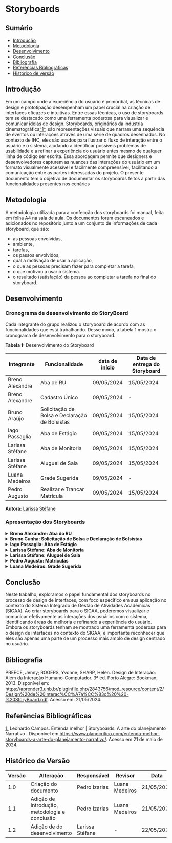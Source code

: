 # Storyboards
## Sumário
* [Introdução](#Introdução)
* [Metodologia](#Metodologia)
* [Desenvolvimento](#Desenvolvimento)
* [Conclusão](#Conclusão)
* [Bibliografia](#Bibliografia)
* [Referências Bibliográficas](#Referências-Bibliográficas)
* [Histórico de versão](#Histórico-de-versão)

## Introdução

Em um campo onde a experiência do usuário é primordial, as técnicas de design e prototipação desempenham um papel crucial na criação de interfaces eficazes e intuitivas. Entre essas técnicas, o uso de storyboards tem se destacado como uma ferramenta poderosa para visualizar e comunicar ideias de design. Storyboards, originários da indústria cinematográfica<a id="anchor_1" href="#REF1">^1^</a>, são representações visuais que narram uma sequência de eventos ou interações através de uma série de quadros desenhados. No contexto de IHC, eles são usados para ilustrar o fluxo de interação entre o usuário e o sistema, ajudando a identificar possíveis problemas de usabilidade e a refinar a experiência do usuário antes mesmo de qualquer linha de código ser escrita. Essa abordagem permite que designers e desenvolvedores capturem as nuances das interações do usuário em um formato visualmente acessível e facilmente compreensível, facilitando a comunicação entre as partes interessadas do projeto.
O presente documento tem o objetivo de documentar os storyboards feitos a partir das funcionalidades presentes nos cenários

## Metodologia
A metodologia utilizada para a confecção dos storyboards foi manual, feita em folha A4 na sala de aula. Os documentos foram escaneados e adicionados no repositório junto a um conjunto de informações de cada storyboard, que são: 
- as pessoas envolvidas,
- ambiente,
- tarefas,
- os passos envolvidos,
- qual a motivação de usar a aplicação,
- o que as pessoas precisam fazer para completar a tarefa,
- o que motivou a usar o sistema.
- o resultado (satisfação) da pessoa ao completar a tarefa no final do storyboard.

## Desenvolvimento

### Cronograma de desenvolvimento do StoryBoard

Cada integrante do grupo realizou o storyboard de acordo com as funcionalidades que está trabalhando. Desse modo, a tabela 1 mostra o cronograma de desenvolvimento para o storyboard.

**Tabela 1:** Desenvolvimento do Storyboard 

| Integrante | Funcionalidade | data de início | Data de entrega do Storyboard |
| - | - | - | - |
| Breno Alexandre | Aba de RU | 09/05/2024 | 15/05/2024 |
| Breno Alexandre | Cadastro Único | 09/05/2024 | - |
| Bruno Araújo | Solicitação de Bolsa e Declaração de Bolsistas  | 09/05/2024 | 15/05/2024 |
| Iago Passaglia| Aba de Estágio | 09/05/2024 | 15/05/2024 |
| Larissa Stéfane | Aba de Monitoria | 09/05/2024 | 15/05/2024 |
| Larissa Stéfane | Aluguel de Sala | 09/05/2024 | 15/05/2024 |
| Luana Medeiros | Grade Sugerida | 09/05/2024 | - |
| Pedro Augusto | Realizar e Trancar Matrícula | 09/05/2024 | 15/05/2024 |

**Autora:** [Larissa Stéfane](https://github.com/SkywalkerSupreme)

### Apresentação dos Storyboards

<details>
  <summary size="20"><b> Breno Alexandre: Aba do RU </b></summary> 

<div align="center">
    Imagem 1:  Aba do RU – Storyboard
    <br>
    <img src="https://raw.githubusercontent.com/Interacao-Humano-Computador/2024.1-SIGAA/main/docs/Midia/storyboard/RU/WhatsApp%20Image%202024-05-21%20at%2021.58.54.jpeg">
    <br>
     Fonte:  Breno Alexandre
    <br>
</div>

<div align="center">
    Imagem 2:  Aba do RU – Análise Textual
    <br>
    <img src="https://raw.githubusercontent.com/Interacao-Humano-Computador/2024.1-SIGAA/main/docs/Midia/storyboard/RU/Screenshot%20from%202024-05-22%2002-56-11.png">
    <br>
     Fonte:  Breno Alexandre
    <br>
</div>

</details>

<details>
  <summary size="20"><b> Bruno Cunha: Solicitação de Bolsa e Declaração de Bolsistas </b></summary> 

<div align="center">
    Imagem 3:    Solicitação de Bolsa e Declaração de Bolsistas
    <br>
    <img src="https://raw.githubusercontent.com/Interacao-Humano-Computador/2024.1-SIGAA/main/docs/Midia/storyboard/Bolsas/Screenshot%20from%202024-05-22%2002-58-25.png">
    <br>
     Fonte:  Bruno Cunha
    <br>
</div>

</details>

<details>
  <summary size="20"><b> Iago Passaglia: Aba de Estágio </b></summary> 

<div align="center">
    Imagem 4:  Aba de Estágio 
    <br>
    <img src="https://raw.githubusercontent.com/Interacao-Humano-Computador/2024.1-SIGAA/main/docs/Midia/storyboard/Est%C3%A1gio/Screenshot%20from%202024-05-22%2002-59-31.png">
    <br>
     Fonte: Iago Passaglia
    <br>
</div>

</details>

<details>
  <summary size="20"><b>Larissa Stéfane: Aba de Monitoria </b></summary> 

<div align="center">
    Imagem 5:  Aba de Monitoria – Storyboard parte 1
    <br>
    <img src="https://raw.githubusercontent.com/Interacao-Humano-Computador/2024.1-SIGAA/main/docs/Midia/storyboard/AbaMonitoria/WhatsApp%20Image%202024-05-22%20at%2002.49.56.jpeg">
    <br>
     Fonte:  Larissa Stéfane
    <br>
</div>

<div align="center">
    Imagem 6:  Aba de Monitoria – Storyboard parte 2
    <br>
    <img src="https://raw.githubusercontent.com/Interacao-Humano-Computador/2024.1-SIGAA/main/docs/Midia/storyboard/AbaMonitoria/WhatsApp%20Image%202024-05-22%20at%2002.49.56%20(1).jpeg">
    <br>
     Fonte:  Larissa Stéfane
    <br>
</div>

<div align="center">
    Imagem 7:  Aba de Monitoria – Análise Textual parte 1
    <br>
    <img src="https://raw.githubusercontent.com/Interacao-Humano-Computador/2024.1-SIGAA/main/docs/Midia/storyboard/AbaMonitoria/WhatsApp%20Image%202024-05-22%20at%2002.49.57.jpeg">
    <br>
     Fonte:  Larissa Stéfane
    <br>
</div>

<div align="center">
    Imagem 8:  Aba de Monitoria – Análise Textual parte 2
    <br>
    <img src="https://github.com/Interacao-Humano-Computador/2024.1-SIGAA/blob/main/docs/Midia/storyboard/AbaMonitoria/WhatsApp%20Image%202024-05-22%20at%2002.49.57%20(1).jpeg">
    <br>
     Fonte:  Larissa Stéfane
    <br>
</div>

</details>

<details>
  <summary size="20"><b>Larissa Stéfane: Aluguel de Sala </b></summary> 

<div align="center">
    Imagem 9:  Aluguel de Sala – Storyboard 
    <br>
    <img src="https://raw.githubusercontent.com/Interacao-Humano-Computador/2024.1-SIGAA/main/docs/Midia/storyboard/AluguelSala/WhatsApp%20Image%202024-05-22%20at%2002.49.03.jpeg">
    <br>
     Fonte:  Larissa Stéfane
    <br>
</div>

<div align="center">
    Imagem 10: Aluguel de Sala – Análise Textual parte 1
    <br>
    <img src="https://raw.githubusercontent.com/Interacao-Humano-Computador/2024.1-SIGAA/main/docs/Midia/storyboard/AluguelSala/WhatsApp%20Image%202024-05-22%20at%2002.49.03%20(1).jpeg">
    <br>
     Fonte:  Larissa Stéfane
    <br>
</div>

<div align="center">
    Imagem 11:  Aba de Monitoria – Análise Textual parte 2
    <br>
    <img src="https://raw.githubusercontent.com/Interacao-Humano-Computador/2024.1-SIGAA/main/docs/Midia/storyboard/AluguelSala/WhatsApp%20Image%202024-05-22%20at%2002.49.04.jpeg">
    <br>
     Fonte:  Larissa Stéfane
    <br>
</div>

</details>

<details>
  <summary size="20"><b> Pedro Augusto: Matrículas </b></summary> 

<div align="center">
    Imagem 1:  Matrículas – Storyboard
    <br>
    <img src="https://raw.githubusercontent.com/Interacao-Humano-Computador/2024.1-SIGAA/main/docs/Midia/storyboard/Matricula/WhatsApp%20Image%202024-05-21%20at%2018.49.51%20(1).jpeg">
    <br>
     Fonte:  Pedro Augusto
    <br>
</div>

<div align="center">
    Imagem 2:  Matrículas – Análise Textual
    <br>
    <img src="https://raw.githubusercontent.com/Interacao-Humano-Computador/2024.1-SIGAA/main/docs/Midia/storyboard/Matricula/WhatsApp%20Image%202024-05-21%20at%2018.49.51.jpeg">
    <br>
     Fonte:  Pedro Augusto
    <br>
</div>
</details>

<details>
  <summary size="20"><b> Luana Medeiros: Grade Sugerida </b></summary> 

<div align="center">
    Imagem 1:  Grade Sugerida – Storyboard
    <br>
    <img src="https://raw.githubusercontent.com/Interacao-Humano-Computador/2024.1-SIGAA/main/docs/Midia/storyboard/storyluana1.jpeg">
    <br>
     Fonte:  Luana Medeiros
    <br>
</div>

<div align="center">
    Imagem 2:  Grade Sugerida – Análise Textual
    <br>
    <img src="https://raw.githubusercontent.com/Interacao-Humano-Computador/2024.1-SIGAA/main/docs/Midia/storyboard/storyluana2.jpeg">
    <br>
     Fonte:  Luana Medeiros
    <br>
</div>

</details>

## Conclusão
Neste trabalho, exploramos o papel fundamental dos storyboards no processo de design de interfaces, com foco específico em sua aplicação no contexto do Sistema Integrado de Gestão de Atividades Acadêmicas (SIGAA). Ao criar storyboards para o SIGAA, poderemos visualizar e comunicar efetivamente as interações dos usuários com o sistema, identificando áreas de melhoria e refinando a experiência do usuário. Embora os storyboards tenham se mostrado uma ferramenta poderosa para o design de interfaces no contexto do SIGAA, é importante reconhecer que eles são apenas uma parte de um processo mais amplo de design centrado no usuário.

## Bibliografia
PREECE, Jenny; ROGERS, Yvonne; SHARP, Helen. Design de Interação: Além da Interação Humano-Computador. 3ª ed. Porto Alegre: Bookman, 2013. Disponível em: https://aprender3.unb.br/pluginfile.php/2843756/mod_resource/content/2/Design%20de%20interac%CC%A7a%CC%83o%20%20-%20StoryBoard.pdf. Acesso em: 21/05/2024.

## Referências Bibliográficas
<a id="REF1" href="#anchor_1">1.</a> Leonardo Campos. Entenda melhor | Storyboards: A arte do planejamento Narrativo . Disponível em https://www.planocritico.com/entenda-melhor-storyboards-a-arte-do-planejamento-narrativo/. Acesso em 21 de maio de 2024.
## Histórico de Versão

| Versão | Alteração                                | Responsável     | Revisor         | Data       |
| ------ | ---------------------------------------- | --------------- | --------------- | ---------- |
| 1.0    | Criação do documento                     | Pedro Izarias   | Luana Medeiros | 21/05/2024 |
| 1.1    | Adição de introdução, metodologia e conclusão| Pedro Izarias   | Luana Medeiros | 21/05/2024 |
| 1.2    | Adição de do desenvolvimento | Larissa Stéfane   | - | 22/05/2024 |

